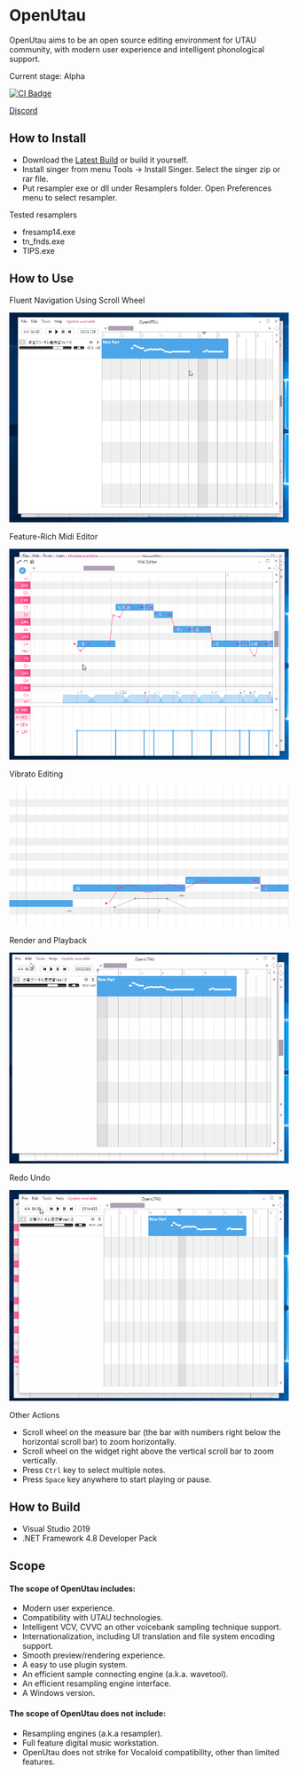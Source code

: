 
# OpenUtau

OpenUtau aims to be an open source editing environment for UTAU community, with modern user experience and intelligent phonological support.

Current stage: Alpha

<a href="https://ci.appveyor.com/project/stakira/openutau" target="_blank"><img src="https://ci.appveyor.com/api/projects/status/github/stakira/OpenUtau?svg=true" alt="CI Badge"/></a>

[Discord](https://discord.gg/UfpMnqMmEM)

## How to Install

- Download the <a href="https://github.com/stakira/OpenUtau/releases">Latest Build</a> or build it yourself.
- Install singer from menu Tools -> Install Singer. Select the singer zip or rar file.
- Put resampler exe or dll under Resamplers folder. Open Preferences menu to select resampler.

Tested resamplers
- fresamp14.exe
- tn_fnds.exe
- TIPS.exe

## How to Use

Fluent Navigation Using Scroll Wheel

![Editor](Misc/GIFs/editor.gif)

Feature-Rich Midi Editor

![Editor](Misc/GIFs/editor2.gif)

Vibrato Editing

![Vibrato](Misc/GIFs/vibrato.gif)

Render and Playback

![Playback](Misc/GIFs/playback.gif)

Redo Undo

![undo](Misc/GIFs/undo.gif)

Other Actions
- Scroll wheel on the measure bar (the bar with numbers right below the horizontal scroll bar) to zoom horizontally.
- Scroll wheel on the widget right above the vertical scroll bar to zoom vertically.
- Press `Ctrl` key to select multiple notes.
- Press `Space` key anywhere to start playing or pause.

## How to Build

- Visual Studio 2019
- .NET Framework 4.8 Developer Pack

## Scope
#### The scope of OpenUtau includes:
- Modern user experience.
- Compatibility with UTAU technologies.
- Intelligent VCV, CVVC an other voicebank sampling technique support.
- Internationalization, including UI translation and file system encoding support.
- Smooth preview/rendering experience.
- A easy to use plugin system.
- An efficient sample connecting engine (a.k.a. wavetool).
- An efficient resampling engine interface.
- A Windows version.

#### The scope of OpenUtau does not include:
- Resampling engines (a.k.a resampler).
- Full feature digital music workstation.
- OpenUtau does not strike for Vocaloid compatibility, other than limited features.
